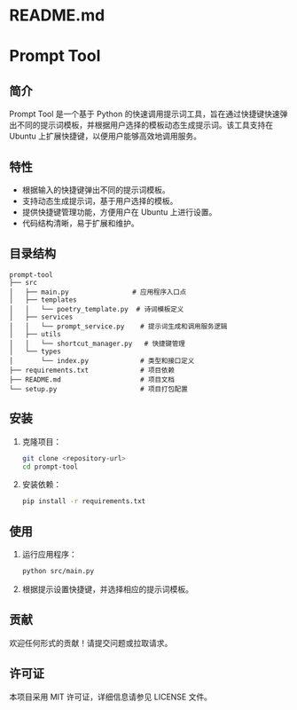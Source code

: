 # README.md

# Prompt Tool

## 简介

Prompt Tool 是一个基于 Python 的快速调用提示词工具，旨在通过快捷键快速弹出不同的提示词模板，并根据用户选择的模板动态生成提示词。该工具支持在 Ubuntu 上扩展快捷键，以便用户能够高效地调用服务。

## 特性

- 根据输入的快捷键弹出不同的提示词模板。
- 支持动态生成提示词，基于用户选择的模板。
- 提供快捷键管理功能，方便用户在 Ubuntu 上进行设置。
- 代码结构清晰，易于扩展和维护。

## 目录结构

```
prompt-tool
├── src
│   ├── main.py                # 应用程序入口点
│   ├── templates
│   │   └── poetry_template.py  # 诗词模板定义
│   ├── services
│   │   └── prompt_service.py    # 提示词生成和调用服务逻辑
│   ├── utils
│   │   └── shortcut_manager.py   # 快捷键管理
│   └── types
│       └── index.py             # 类型和接口定义
├── requirements.txt             # 项目依赖
├── README.md                    # 项目文档
└── setup.py                     # 项目打包配置
```

## 安装

1. 克隆项目：

   ```bash
   git clone <repository-url>
   cd prompt-tool
   ```

2. 安装依赖：

   ```bash
   pip install -r requirements.txt
   ```

## 使用

1. 运行应用程序：

   ```bash
   python src/main.py
   ```

2. 根据提示设置快捷键，并选择相应的提示词模板。

## 贡献

欢迎任何形式的贡献！请提交问题或拉取请求。

## 许可证

本项目采用 MIT 许可证，详细信息请参见 LICENSE 文件。